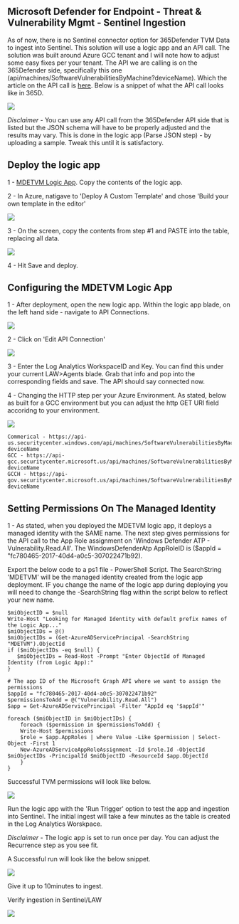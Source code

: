 ## Microsoft Defender for Endpoint - Threat & Vulnerability Mgmt - Sentinel Ingestion ##

As of now, there is no Sentinel connector option for 365Defender TVM Data to ingest into Sentinel. This solution will use a logic app and an API call. The solution was built around Azure GCC tenant and I will note how to adjust some easy fixes per your tenant. The API we are calling is on the 365Defender side, specifically this one (api/machines/SoftwareVulnerabilitiesByMachine?deviceName). Which the article on the API call is [here](https://learn.microsoft.com/en-us/microsoft-365/security/defender-endpoint/get-assessment-software-vulnerabilities?view=o365-worldwide#12-permissions). Below is a snippet of what the API call looks like in 365D.

![](https://github.com/Cyberlorians/uploadedimages/blob/main/365DAPI.png)

*Disclaimer* - You can use any API call from the 365Defender API side that is listed but the JSON schema will have to be properly adjusted and the results may vary. This is done in the logic app (Parse JSON step) - by uploading a sample. Tweak this until it is satisfactory.

## Deploy the logic app

1 - [MDETVM Logic App](https://raw.githubusercontent.com/Cyberlorians/Playbooks/main/MDETVM.json). Copy the contents of the logic app.

2 - In Azure, natigave to 'Deploy A Custom Template' and chose 'Build your own template in the editor'

![](https://github.com/Cyberlorians/uploadedimages/blob/main/TVMcustomdeployment.png)

3 - On the screen, copy the contents from step #1 and PASTE into the table, replacing all data.

![](https://github.com/Cyberlorians/uploadedimages/blob/main/uploadtemplate.png)

4 - Hit Save and deploy.

## Configuring the MDETVM Logic App

1 - After deployment, open the new logic app. Within the logic app blade, on the left hand side - navigate to API Connections.

![](https://github.com/Cyberlorians/uploadedimages/blob/main/TVMAPI.png)

2 - Click on 'Edit API Connection'

![](https://github.com/Cyberlorians/uploadedimages/blob/main/TVMWorkspaceConfig.png)

3 - Enter the Log Analytics WorkspaceID and Key. You can find this under your current LAW>Agents blade. Grab that info and pop into the corresponding fields and save. The API should say connected now.

4 - Changing the HTTP step per your Azure Environment. As stated, below as built for a GCC environment but you can adjust the http GET URI field accoridng to your environment.

![](https://github.com/Cyberlorians/uploadedimages/blob/main/TVMHTTPGet.png)

```
Commerical - https://api-us.securitycenter.windows.com/api/machines/SoftwareVulnerabilitiesByMachine?deviceName
GCC - https://api-gcc.securitycenter.microsoft.us/api/machines/SoftwareVulnerabilitiesByMachine?deviceName
GCCH - https://api-gov.securitycenter.microsoft.us/api/machines/SoftwareVulnerabilitiesByMachine?deviceName
```

## Setting Permissions On The Managed Identity 

1 - As stated, when you deployed the MDETVM logic app, it deploys a managed identity with the SAME name. The next step gives permissions for the API call to the App Role assignment on 'Windows Defender ATP - Vulnerability.Read.All'. The WindowsDefenderAtp AppRoleID is ($appId = "fc780465-2017-40d4-a0c5-307022471b92).


Export the below code to a ps1 file - PowerShell Script. The SearchString 'MDETVM' will be the managed identity created from the logic app deployment. IF you change the name of the logic app during deploying you will need to change the -SearchString flag within the script below to reflect your new name. 

```
$miObjectID = $null
Write-Host "Looking for Managed Identity with default prefix names of the Logic App..."
$miObjectIDs = @()
$miObjectIDs = (Get-AzureADServicePrincipal -SearchString "MDETVM").ObjectId
if ($miObjectIDs -eq $null) {
   $miObjectIDs = Read-Host -Prompt "Enter ObjectId of Managed Identity (from Logic App):"
}

# The app ID of the Microsoft Graph API where we want to assign the permissions
$appId = "fc780465-2017-40d4-a0c5-307022471b92"
$permissionsToAdd = @("Vulnerability.Read.All")
$app = Get-AzureADServicePrincipal -Filter "AppId eq '$appId'"

foreach ($miObjectID in $miObjectIDs) {
    foreach ($permission in $permissionsToAdd) {
    Write-Host $permissions
    $role = $app.AppRoles | where Value -Like $permission | Select-Object -First 1
    New-AzureADServiceAppRoleAssignment -Id $role.Id -ObjectId $miObjectIDs -PrincipalId $miObjectID -ResourceId $app.ObjectId
    }
}
```
Successful TVM permissions will look like below.

![](https://github.com/Cyberlorians/uploadedimages/blob/main/TVMperms.png)

Run the logic app with the 'Run Trigger' option to test the app and ingestion into Sentinel. The initial ingest will take a few minutes as the table is created in the Log Analytics Worskpace. 

*Disclaimer* - The logic app is set to run once per day. You can adjust the Recurrence step as you see fit.

A Successful run will look like the below snippet.

![](https://github.com/Cyberlorians/uploadedimages/blob/main/TVMVerify.png)

Give it up to 10minutes to ingest.

Verify ingestion in Sentinel/LAW

![](https://github.com/Cyberlorians/uploadedimages/blob/main/MDETVMSentinel.png)


